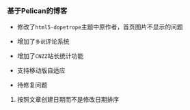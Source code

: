 ### 基于Pelican的博客

* 修改了`html5-dopetrope`主题中原作者，首页图片不显示的问题
* 增加了`多说`评论系统
* 增加了`CNZZ`站长统计功能
* 支持移动版自适应


* 待修复问题
1. 按照文章创建日期而不是修改日期排序

